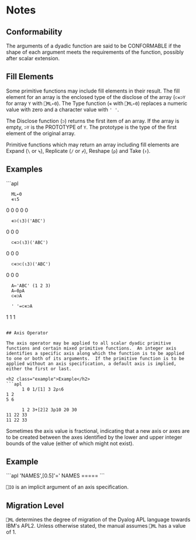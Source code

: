 <h1 class="heading"><span class="name">Notes</span></h1>

## Conformability

The arguments of a dyadic function are said to be CONFORMABLE if the shape of each argument meets the requirements of the function, possibly after scalar extension.

## Fill Elements

Some primitive functions may include fill elements in their result.  The fill element for an array is the enclosed type of the disclose of the array (`⊂∊⊃Y` for array `Y` with `⎕ML←0`).  The Type function (`∊` with `⎕ML←0`) replaces a numeric value with zero and a character value with `' '`.

The Disclose function (`⊃`) returns the first item of an array.  If the array is empty, `⊃Y` is the PROTOTYPE of `Y`.  The prototype is the type of the first element of the original array.

Primitive functions which may return an array including fill elements are Expand (`\` or `⍀`), Replicate (`/` or `⌿`), Reshape (`⍴`) and Take (`↑`).

<h2 class="example">Examples</h2>
```apl

      ML←0
      ∊⍳5
0 0 0 0 0
 
      ∊⊃(⍳3)('ABC')
0 0 0
 
      ⊂∊⊃(⍳3)('ABC')
 0 0 0
 
      ⊂∊⊃⊂(⍳3)('ABC')
  0 0 0
 
      A←'ABC' (1 2 3)
      A←0⍴A
      ⊂∊⊃A
 
      ' '=⊂∊⊃A
 1 1 1
```

## Axis Operator

The axis operator may be applied to all scalar dyadic primitive functions and certain mixed primitive functions.  An integer axis identifies a specific axis along which the function is to be applied to one or both of its arguments.  If the primitive function is to be applied without an axis specification, a default axis is implied, either the first or last.

<h2 class="example">Example</h2>
```apl
      1 0 1/[1] 3 2⍴⍳6
1 2
5 6
```
```apl
      1 2 3+[2]2 3⍴10 20 30
11 22 33
11 22 33
```

Sometimes the axis value is fractional, indicating that a new axis or axes are to be created between the axes identified by the lower and upper integer bounds of the value (either of which might not exist).

<h2 class="example">Example</h2>
```apl
      'NAMES',[0.5]'='
NAMES
=====
```

`⎕IO` is an implicit argument of an axis specification.

## Migration Level

`⎕ML` determines the degree of migration of the Dyalog APL language towards IBM's APL2. Unless otherwise stated, the manual assumes `⎕ML` has a value of 1.
